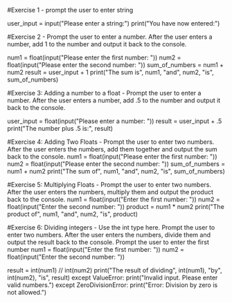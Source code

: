 #Exercise 1 - prompt the user to enter string

user_input = input("Please enter a string:")
print("You have now entered:")

#Exercise 2 - Prompt the user to enter a number. After the user enters a number, add 1 to the number and output it back to the console.

num1 = float(input("Please enter the first number: "))
num2 = float(input("Please enter the second number: "))
sum_of_numbers = num1 + num2
result = user_input + 1
print("The sum is", num1, "and", num2, "is", sum_of_numbers)

#Exercise 3: Adding a number to a float - Prompt the user to enter a number. After the user enters a number, add .5 to the number and output it back to the console.

user_input = float(input("Please enter a number: "))
result = user_input + .5
print("The number plus .5 is:", result)

#Exercise 4: Adding Two Floats - Prompt the user to enter two numbers. After the user enters the numbers, add them together and output the sum back to the console.
num1 = float(input("Please enter the first number: "))
num2 = float(input("Please enter the second number: "))
sum_of_numbers = num1 + num2
print("The sum of", num1, "and", num2, "is", sum_of_numbers)

#Exercise 5: Multiplying Floats - Prompt the user to enter two numbers. After the user enters the numbers, multiply them and output the product back to the console.
num1 = float(input("Enter the first number: "))
num2 = float(input("Enter the second number: "))
product = num1 * num2
print("The product of", num1, "and", num2, "is", product)

#Exercise 6: Dividing integers - Use the int type here. Prompt the user to enter two numbers. After the user enters the numbers, divide them and output the result back to the console.
Prompt the user to enter the first number
num1 = float(input("Enter the first number: "))
num2 = float(input("Enter the second number: "))
    
result = int(num1) // int(num2)
print("The result of dividing", int(num1), "by", int(num2), "is", result)
except ValueError:
print("Invalid input. Please enter valid numbers.")
except ZeroDivisionError:
print("Error: Division by zero is not allowed.")

